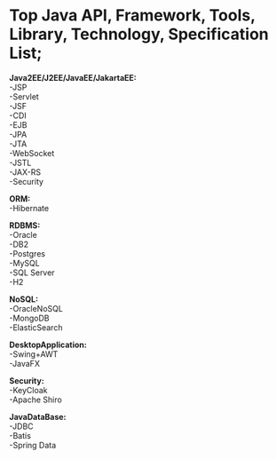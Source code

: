 # Top Java API, Framework, Tools, Library, Technology, Specification List;



<b>Java2EE/J2EE/JavaEE/JakartaEE:</b> <br/>
-JSP <br/>
-Servlet <br/>
-JSF <br/>
-CDI <br/>
-EJB <br/>
-JPA <br/>
-JTA <br/>
-WebSocket <br/>
-JSTL <br/>
-JAX-RS <br/>
-Security <br/>

<b>ORM:</b> <br/>
-Hibernate <br/>

<b>RDBMS:</b> <br/>
-Oracle <br/>
-DB2 <br/>
-Postgres <br/>
-MySQL <br/>
-SQL Server <br/>
-H2 <br/>

<b>NoSQL:</b> <br/>
-OracleNoSQL <br/>
-MongoDB <br/>
-ElasticSearch <br/>

<b>DesktopApplication:</b> <br/>
-Swing+AWT <br/>
-JavaFX <br/>

<b>Security:</b> <br/>
-KeyCloak <br/>
-Apache Shiro <br/>

<b>JavaDataBase:</b> <br/>
-JDBC <br/>
-Batis <br/>
-Spring Data <br/>
